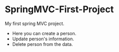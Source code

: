 # SpringMVC-First-Project
My first spring MVC project. 
* Here you can create a person. 
* Update person's information. 
* Delete person from the data.
